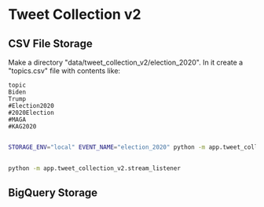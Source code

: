 # Tweet Collection v2

## CSV File Storage

Make a directory "data/tweet_collection_v2/election_2020". In it create a "topics.csv" file with contents like:

    topic
    Biden
    Trump
    #Election2020
    #2020Election
    #MAGA
    #KAG2020


```sh

STORAGE_ENV="local" EVENT_NAME="election_2020" python -m app.tweet_collection_v2.stream_listener


python -m app.tweet_collection_v2.stream_listener
```

## BigQuery Storage
